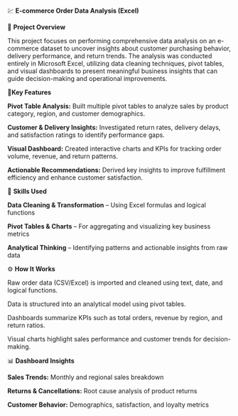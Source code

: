 💹 **E-commerce Order Data Analysis (Excel)**

📘 **Project Overview**

This project focuses on performing comprehensive data analysis on an e-commerce dataset to uncover insights about customer purchasing behavior, delivery performance, and return trends. The analysis was conducted entirely in Microsoft Excel, utilizing data cleaning techniques, pivot tables, and visual dashboards to present meaningful business insights that can guide decision-making and operational improvements.

🚀**Key Features**

**Pivot Table Analysis:** Built multiple pivot tables to analyze sales by product category, region, and customer demographics.

**Customer & Delivery Insights:** Investigated return rates, delivery delays, and satisfaction ratings to identify performance gaps.

**Visual Dashboard:** Created interactive charts and KPIs for tracking order volume, revenue, and return patterns.

**Actionable Recommendations:** Derived key insights to improve fulfillment efficiency and enhance customer satisfaction.

🧠 **Skills Used**

**Data Cleaning & Transformation** – Using Excel formulas and logical functions

**Pivot Tables & Charts** – For aggregating and visualizing key business metrics

**Analytical Thinking** – Identifying patterns and actionable insights from raw data

⚙️ **How It Works**

Raw order data (CSV/Excel) is imported and cleaned using text, date, and logical functions.

Data is structured into an analytical model using pivot tables.

Dashboards summarize KPIs such as total orders, revenue by region, and return ratios.

Visual charts highlight sales performance and customer trends for decision-making.

📊 **Dashboard Insights**

**Sales Trends:** Monthly and regional sales breakdown

**Returns & Cancellations:** Root cause analysis of product returns

**Customer Behavior:** Demographics, satisfaction, and loyalty metrics
